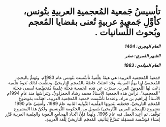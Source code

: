 <h1 dir="rtl">تأسيسُ جَمعية المُعجميةِ العربيةِ بتُونس، كأوَّلِ جَمعيةٍ عربيةٍ تُعنى بقضايا المُعجم وبُحوث اللِّسانيات .</h1>

<h5 dir="rtl">العام الهجري:  1404

الشهر القمري: صفر

العام الميلادي: 1983</h5>

<p dir="rtl">جَمعيةُ المُعجمية العربية: هي هيئةٌ عِلْميةٌ تأسَّست بتُونس عام 1983م، وتَهتمُّ بالبحثِ المُعجميِّ لِما يهمُّ العربيةَ، وقد اعتنَتْ خاصَّةً بالمُعجمِ التاريخيِّ، ونظَّمت لذلك نَدوةً عِلْمية دَعَت لها اللُّغويينَ العربَ. صدَرَت عن هذه الجَمعية مَجلَّة عِلميةٌ مُتخصِّصة تُسمى مَجلة "المعجمية". ترأَّسَ هذه الجمعيةَ الأستاذُ محمد رشاد الحمزاويُّ، ويَترأَّسُها منذ عامِ 1994م الأستاذُ إبراهيم بن مراد. وعندما تأسَّست جَمعية المُعجَمية العربية، اهتمَّت بمَوضوعِ المُعجَم التاريخيِّ، فخصَّته بنَدوتِها العِلْمية الدَّولية الثانية عامَ 1989، وأُنشِئَ عام 1990 مَشروع (المعجَم العربي التَّاريخي) بتَمويلٍ مِن الحكومةِ التُّونسية، ولكنَّ هذا المشروع توقَّفَ، ثم أُعِيدَ العمل فيه عامَ 1996. ولهذا فإنَّ اتِّحادَ المجامعِ اللُّغوية والعِلمية العربية قَرَّر إنشاءَ مُؤسَّسة مُستقِلة تَتفرَّغُ لِتأليفِ المُعجَم التاريخيِّ لِلُّغة العربيةِ.</p></br>
